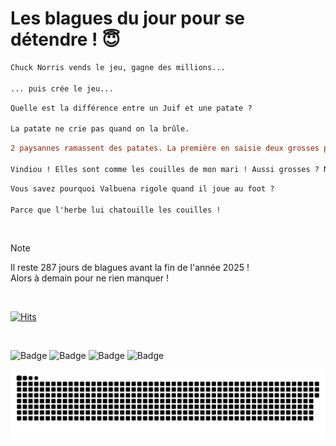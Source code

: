 
<h1>Les blagues du jour pour se détendre ! 😇</h1>

```diff
Chuck Norris vends le jeu, gagne des millions...

... puis crée le jeu...
```

```diff
Quelle est la différence entre un Juif et une patate ?

La patate ne crie pas quand on la brûle.
```

```diff
2 paysannes ramassent des patates. La première en saisie deux grosses pleines de terre et dit à l'autre :

Vindiou ! Elles sont comme les couilles de mon mari ! Aussi grosses ? Non, aussi sales !
```

```diff
Vous savez pourquoi Valbuena rigole quand il joue au foot ?

Parce que l'herbe lui chatouille les couilles !
```

<br/>

> [!NOTE]
> Il reste 287 jours de blagues avant la fin de l'année 2025 ! <br/>
> Alors à demain pour ne rien manquer !

<br/>


[![Hits](https://hits.seeyoufarm.com/api/count/incr/badge.svg?url=https%3A%2F%2Fgithub.com%2FClems02%2Fhit-counter&count_bg=%23003E80&title_bg=%235C9FE1&icon=powershell.svg&icon_color=%23FFFFFF&title=Visite&edge_flat=false)](https://hits.seeyoufarm.com)


<br/>


![Badge](https://img.shields.io/badge/Last%20updated%20on-white?style=for-the-badge&logo=clockify)   ![Badge](https://img.shields.io/badge/20/03-white?style=for-the-badge) ![Badge](https://img.shields.io/badge/at-white?style=for-the-badge) ![Badge](https://img.shields.io/badge/03:07-white?style=for-the-badge)


<p align="center">
 <img width="1000" src="assets/github-snake.svg" alt="snake"/>
</p>
